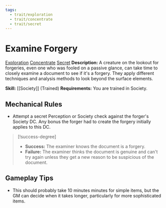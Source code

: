 ```yaml
---
tags:
  - trait/exploration
  - trait/concentrate
  - trait/secret
---
```

# Examine Forgery

[Exploration](Exploration.md "General Trait") [Concentrate](Concentrate.md "General Trait") [Secret](Secret.md "General Trait")
**Description:** A creature on the lookout for forgeries, even one who was fooled on a passive glance, can take time to closely examine a document to see if it's a forgery. They apply different techniques and analysis methods to look beyond the surface elements.

**Skill:** [[Society]] (Trained)
**Requirements:** You are trained in Society.

## Mechanical Rules

- Attempt a secret Perception or Society check against the forger's Society DC. Any bonus the forger had to create the forgery initially applies to this DC.

> [!success-degree] 
>- **Success:** The examiner knows the document is a forgery. 
>- **Failure:** The examiner thinks the document is genuine and can't try again unless they get a new reason to be suspicious of the document.

## Gameplay Tips

- This should probably take 10 minutes minutes for simple items, but the GM can decide when it takes longer, particularly for more sophisticated items.